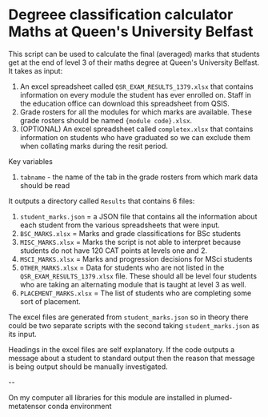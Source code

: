 # Degreee classification calculator Maths at Queen's University Belfast

This script can be used to calculate the final (averaged) marks that students get at the end of level 3 of their maths degree at Queen's University Belfast.  It takes as input:

1. An excel spreadsheet called `QSR_EXAM_RESULTS_1379.xlsx` that contains information on every module the student has ever enrolled on.  Staff in the education office can download this spreadsheet from QSIS.
2. Grade rosters for all the modules for which marks are available.  These grade rosters should be named `{module code}.xlsx`.
3. (OPTIONAL) An excel spreadsheet called `completex.xlsx` that contains information on students who have graduated so we can exclude them when collating marks during the resit period.

Key variables

1. `tabname` - the name of the tab in the grade rosters from which mark data should be read

It outputs a directory called `Results` that contains 6 files:

1. `student_marks.json` = a JSON file that contains all the information about each student from the various spreadsheets that were input.
2. `BSC_MARKS.xlsx` = Marks and grade classifications for BSc students 		
3. `MISC_MARKS.xlsx` = Marks the script is not able to interpret because students do not have 120 CAT points at levels one and 2.		
4. `MSCI_MARKS.xlsx` = Marks and progression decisions for MSci students		
5. `OTHER_MARKS.xlsx` = Data for students who are not listed in the `QSR_EXAM_RESULTS_1379.xlsx` file.  These should all be level four students who are taking an alternating module that is taught at level 3 as well.	
6.  `PLACEMENT_MARKS.xlsx` = The list of students who are completing some sort of placement. 

The excel files are generated from `student_marks.json` so in theory there could be two separate scripts with the second taking `student_marks.json` as its input.

Headings in the excel files are self explanatory.  If the code outputs a message about a student to standard output then the reason that message is being output should be manually investigated.

--

On my computer all libraries for this module are installed in plumed-metatensor conda environment
